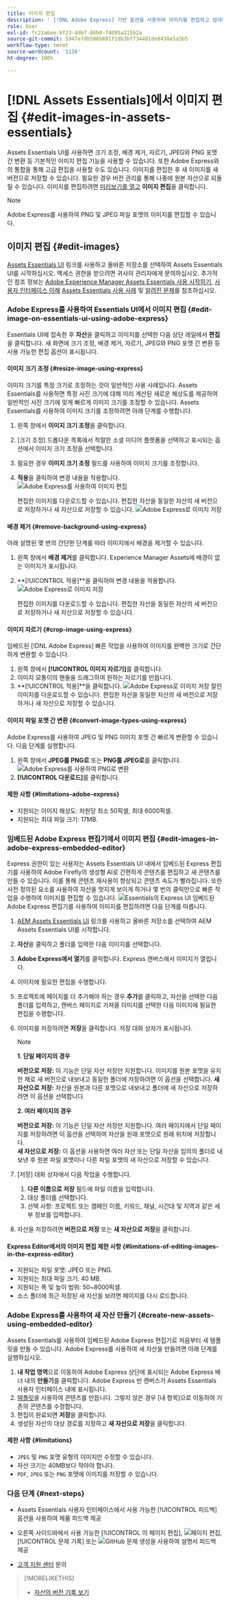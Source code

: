 ```yaml
---
title: 이미지 편집
description: ' [!DNL Adobe Express] 기반 옵션을 사용하여 이미지를 편집하고 업데이트된 이미지를 버전으로 저장합니다.'
role: User
exl-id: fc21a6ee-bf23-4dbf-86b0-74695a315b2a
source-git-commit: 5947e7db586b691f1db3bf734481de8438e5a3b5
workflow-type: tm+mt
source-wordcount: '1116'
ht-degree: 100%

---
```


# [!DNL Assets Essentials]에서 이미지 편집 {#edit-images-in-assets-essentials}

Assets Essentials UI를 사용하면 크기 조정, 배경 제거, 자르기, JPEG와 PNG 포맷 간 변환 등 기본적인 이미지 편집 기능을 사용할 수 있습니다. 또한 Adobe Express와의 통합을 통해 고급 편집을 사용할 수도 있습니다. 이미지를 편집한 후 새 이미지를 새 버전으로 저장할 수 있습니다. 필요한 경우 버전 관리를 통해 나중에 원본 자산으로 되돌릴 수 있습니다. 이미지를 편집하려면 [미리보기를 열고](https://experienceleague.adobe.com/ko/docs/experience-manager-assets-essentials/help/navigate-view#preview-assets) **이미지 편집**&#x200B;을 클릭합니다.

>[!NOTE]
>
>Adobe Express를 사용하여 PNG 및 JPEG 파일 포맷의 이미지를 편집할 수 있습니다.

<!--The editing actions that are available are Spot healing, Crop and straighten, Resize image, and Adjust image.-->

## 이미지 편집 {#edit-images}

[Assets Essentials UI](https://experience.adobe.com/#/assets) 링크를 사용하고 올바른 저장소를 선택하여 Assets Essentials UI를 시작하십시오. 액세스 권한을 받으려면 귀사의 관리자에게 문의하십시오.
추가적인 참조 정보는 [Adobe Experience Manager Assets Essentials 사용 시작하기](https://experienceleague.adobe.com/ko/docs/experience-manager-assets-essentials/help/get-started), [사용자 인터페이스 이해](https://experienceleague.adobe.com/ko/docs/experience-manager-assets-essentials/help/navigate-view) [Assets Essentials 사용 사례](https://experienceleague.adobe.com/ko/docs/experience-manager-assets-essentials/help/get-started#use-cases) 및 [알려진 문제](https://experienceleague.adobe.com/ko/docs/experience-manager-assets-essentials/help/release-notes)를 참조하십시오.
<!--
>[!CONTEXTUALHELP]
>id="assets_express_integration"
>title="Adobe Express Integration"
>abstract="Easy and intuitive image-editing tools powered by Adobe Express available directly within AEM Assets to increase content reuse and accelerate content velocity."-->

### Adobe Express를 사용하여 Essentials UI에서 이미지 편집 {#edit-image-on-essentials-ui-using-adobe-express}

Essentials UI에 접속한 후 **자산**&#x200B;을 클릭하고 이미지를 선택한 다음 상단 레일에서 **편집**&#x200B;을 클릭합니다. 새 화면에 크기 조정, 배경 제거, 자르기, JPEG와 PNG 포맷 간 변환 등 사용 가능한 편집 옵션이 표시됩니다.

#### 이미지 크기 조정 {#resize-image-using-express}

이미지 크기를 특정 크기로 조정하는 것이 일반적인 사용 사례입니다. Assets Essentials를 사용하면 특정 사진 크기에 대해 미리 계산된 새로운 해상도를 제공하여 일반적인 사진 크기에 맞게 빠르게 이미지 크기를 조정할 수 있습니다. Assets Essentials를 사용하여 이미지 크기를 조정하려면 아래 단계를 수행합니다.

1. 왼쪽 창에서 **이미지 크기 조정**&#x200B;을 클릭합니다.
2. [크기 조정] 드롭다운 목록에서 적절한 소셜 미디어 플랫폼을 선택하고 표시되는 옵션에서 이미지 크기 조정을 선택합니다.
3. 필요한 경우 **이미지 크기 조정** 필드를 사용하여 이미지 크기를 조정합니다.
4. **적용**을 클릭하여 변경 내용을 적용합니다.
   ![Adobe Express를 사용하여 이미지 편집](/help/using/assets/adobe-express-resize-image.png)

   편집한 이미지를 다운로드할 수 있습니다. 편집한 자산을 동일한 자산의 새 버전으로 저장하거나 새 자산으로 저장할 수 있습니다.
   ![Adobe Express로 이미지 저장](/help/using/assets/adobe-express-resize-save.png)

#### 배경 제거 {#remove-background-using-express}

아래 설명된 몇 번의 간단한 단계를 따라 이미지에서 배경을 제거할 수 있습니다.

1. 왼쪽 창에서 **배경 제거**&#x200B;를 클릭합니다. Experience Manager Assets에 배경이 없는 이미지가 표시됩니다.
2. **[!UICONTROL 적용]**을 클릭하여 변경 내용을 적용합니다.
   ![Adobe Express로 이미지 저장](/help/using/assets/adobe-express-remove-background.png)

   편집한 이미지를 다운로드할 수 있습니다. 편집한 자산을 동일한 자산의 새 버전으로 저장하거나 새 자산으로 저장할 수 있습니다.

#### 이미지 자르기 {#crop-image-using-express}

임베드된 [!DNL Adobe Express] 빠른 작업을 사용하여 이미지를 완벽한 크기로 간단하게 변환할 수 있습니다.

1. 왼쪽 창에서 **[!UICONTROL 이미지 자르기]**&#x200B;를 클릭합니다.
2. 이미지 모퉁이의 핸들을 드래그하여 원하는 자르기를 만듭니다.
3. **[!UICONTROL 적용]**을 클릭합니다.
   ![Adobe Express로 이미지 저장](/help/using/assets/adobe-express-crop-image.png)
잘린 이미지를 다운로드할 수 있습니다. 편집한 자산을 동일한 자산의 새 버전으로 저장하거나 새 자산으로 저장할 수 있습니다.

#### 이미지 파일 포맷 간 변환 {#convert-image-types-using-express}

Adobe Express를 사용하여 JPEG 및 PNG 이미지 포맷 간 빠르게 변환할 수 있습니다. 다음 단계를 실행합니다.

1. 왼쪽 창에서 **JPEG를 PNG로** 또는 **PNG를 JPEG로**를 클릭합니다.
   ![Adobe Express를 사용하여 PNG로 변환](/help/using/assets/adobe-express-convert-image.png)
2. **[!UICONTROL 다운로드]**&#x200B;를 클릭합니다.

#### 제한 사항 {#limitations-adobe-express}

* 지원되는 이미지 해상도: 차원당 최소 50픽셀, 최대 6000픽셀.
* 지원되는 최대 파일 크기: 17MB.

### 임베드된 Adobe Express 편집기에서 이미지 편집 {#edit-images-in-adobe-express-embedded-editor}

Express 권한이 있는 사용자는 Assets Essentials UI 내에서 임베드된 Express 편집기를 사용하여 Adobe Firefly의 생성형 AI로 간편하게 콘텐츠를 편집하고 새 콘텐츠를 만들 수 있습니다. 이를 통해 콘텐츠 재사용이 향상되고 콘텐츠 속도가 빨라집니다. 또한 사전 정의된 요소를 사용하여 자산을 멋지게 보이게 하거나 몇 번의 클릭만으로 빠른 작업을 수행하여 이미지를 편집할 수 있습니다.
![Essentials의 Express UI](/help/using/assets/express-in-essentials-ui.jpg)
임베드된 Adobe Express 편집기를 사용하여 이미지를 편집하려면 다음 단계를 따릅니다.

1. [AEM Assets Essentials UI](https://experience.adobe.com/#/assets) 링크를 사용하고 올바른 저장소를 선택하여 AEM Assets Essentials UI를 시작합니다.
1. **자산**&#x200B;을 클릭하고 폴더를 입력한 다음 이미지를 선택합니다.
1. **Adobe Express에서 열기**&#x200B;를 클릭합니다. Express 캔버스에서 이미지가 열립니다.
1. 이미지에 필요한 편집을 수행합니다.
1. 프로젝트에 페이지를 더 추가해야 하는 경우 **추가**&#x200B;를 클릭하고, 자산을 선택한 다음 폴더를 입력하고, 캔버스 페이지로 가져올 이미지를 선택한 다음 이미지에 필요한 편집을 수행합니다.
1. 이미지를 저장하려면 **저장**&#x200B;을 클릭합니다. 저장 대화 상자가 표시됩니다.

   >[!NOTE]
   >
   > **1. 단일 페이지의 경우**
   >
   > **버전으로 저장:** 이 기능은 단일 자산 저장만 지원합니다. 이미지를 원본 포맷을 유지한 채로 새 버전으로 내보내고 동일한 폴더에 저장하려면 이 옵션을 선택합니다.
   > **새 자산으로 저장:** 자산을 원본과 다른 포맷으로 내보내고 폴더에 새 자산으로 저장하려면 이 옵션을 선택합니다.
   >  
   > **2. 여러 페이지의 경우**
   >
   > **버전으로 저장:** 이 기능은 단일 자산 저장만 지원합니다. 여러 페이지에서 단일 페이지를 저장하려면 이 옵션을 선택하여 자산을 원래 포맷으로 원래 위치에 저장합니다.\
   > **새 자산으로 저장:** 이 옵션을 사용하면 여러 자산 또는 단일 자산을 임의의 폴더로 내보낸 후 원본 파일 포맷이나 다른 파일 포맷의 새 자산으로 저장할 수 있습니다.

1. [저장] 대화 상자에서 다음 작업을 수행합니다.
   1. **다른 이름으로 저장** 필드에 파일 이름을 입력합니다.
   1. 대상 폴더를 선택합니다.
   1. 선택 사항: 프로젝트 또는 캠페인 이름, 키워드, 채널, 시간대 및 지역과 같은 세부 정보를 입력합니다.
1. 자산을 저장하려면 **버전으로 저장** 또는 **새 자산으로 저장**&#x200B;을 클릭합니다.

#### Express Editor에서의 이미지 편집 제한 사항 {#limitations-of-editing-images-in-the-express-editor}

* 지원되는 파일 포맷: JPEG 또는 PNG.
* 지원되는 최대 파일 크기: 40 MB.
* 지원되는 폭 및 높이 범위: 50~8000픽셀.
* 소스 폴더에 최근 저장된 새 자산을 보려면 페이지를 다시 로드합니다.

### Adobe Express를 사용하여 새 자산 만들기 {#create-new-assets-using-embedded-editor}

Assets Essentials를 사용하여 임베드된 Adobe Express 편집기로 처음부터 새 템플릿을 만들 수 있습니다. Adobe Express를 사용하여 새 자산을 만들려면 아래 단계를 실행하십시오.

1. **내 작업 영역**&#x200B;으로 이동하여 Adobe Express 상단에 표시되는 Adobe Express 배너 내의 **만들기**&#x200B;를 클릭합니다. Adobe Express 빈 캔버스가 Assets Essentials 사용자 인터페이스 내에 표시됩니다.
1. [템플릿](https://helpx.adobe.com/kr/express/using/work-with-templates.html)을 사용하여 콘텐츠를 만듭니다. 그렇지 않은 경우 [내 항목]으로 이동하여 기존의 콘텐츠를 수정합니다.
1. 편집이 완료되면 **저장**&#x200B;을 클릭합니다.
1. 생성된 자산의 대상 경로를 지정하고 **새 자산으로 저장**&#x200B;을 클릭합니다.

#### 제한 사항 {#limitations}

* `JPEG` 및 `PNG` 포맷 유형의 이미지만 수정할 수 있습니다.
* 자산 크기는 40MB보다 작아야 합니다.
* `PDF`, `JPEG` 또는 `PNG` 포맷에 이미지를 저장할 수 있습니다.

<!--
## Edit images using [!DNL Adobe Photoshop Express] {#edit-using-photoshop-express}

<!--
After editing an image, you can save the new image as a new version. Versioning helps you to revert to the original asset later, if needed. To edit an image, [open its preview](/help/using/navigate-view.md#preview-assets) and click **[!UICONTROL Edit Image]** ![edit icon](assets/do-not-localize/edit-icon.png) from the rail on the right.

![Options to edit an image](assets/edit-image2.png)

*Figure: The options to edit images are powered by [!DNL Adobe Photoshop Express].*
-->
<!--
### Spot heal images {#spot-heal-images-using-photoshop-express}

If there are minor spots or small objects on an image, you can edit and remove the spots using the spot healing feature provided by Adobe Photoshop.

The brush samples the retouched area and makes the repaired pixels blend seamlessly into the rest of the image. Use a brush size that is only slightly larger than the spot you want to fix.

![Spot healing edit option](assets/edit-spot-healing.png)

<!-- 
TBD: See if we should give backlinks to PS docs for these concepts.
For more information about how Spot Healing works in Photoshop, see [retouching and repairing photos](https://helpx.adobe.com/photoshop/using/retouching-repairing-images.html). 
-->
<!--
### Crop and straighten images {#crop-straighten-images-using-photoshop-express}

Using the crop and straighten option that you can do basic cropping, rotate image, flip it horizontally or vertically, and crop it to dimensions suitable for popular social media websites.

To save your edits, click **[!UICONTROL Crop Image]**. After editing, you can save the new image as a version.

![Option to crop and straighten](assets/edit-crop-straighten.png)

Many default options let you crop your image to the best proportions that fit various social media profiles and posts.

### Resize image {#resize-image-using-photoshop-express}

You can view the common photo sizes in centimeters or inches to know the dimensions. By default, the resizing method retains the aspect ratio. To manually override the aspect ratio, click ![](assets/do-not-localize/lock-closed-icon.png).

Enter the dimensions and click **[!UICONTROL Resize Image]** to resize the image. Before you save the changes as a version, you can either undo all the changes done before saving by clicking [!UICONTROL Undo] or you can change the specific step in the editing process by clicking [!UICONTROL Revert].

![Options when resizing an image](assets/resize-image.png)

### Adjust image {#adjust-image-using-photoshop-express}

[!DNL Assets Essentials] lets you adjust the color, tone, contrast, and more, with just a few clicks. Click **[!UICONTROL Adjust image]** in the edit window. The following options are available in the right sidebar:

* **Popular**: [!UICONTROL High Contrast & Detail], [!UICONTROL Desaturated Contrast], [!UICONTROL Aged Photo], [!UICONTROL B&W Soft], and [!UICONTROL B&W Sepia Tone].
* **Color**: [!UICONTROL Natural], [!UICONTROL Bright], [!UICONTROL High Contrast], [!UICONTROL High Contrast & Detail], [!UICONTROL Vivid], and [!UICONTROL Matte].
* **Creative**: [!UICONTROL Desaturated Contrast], [!UICONTROL Cool Light], [!UICONTROL Turquoise & Red], [!UICONTROL Soft Mist], [!UICONTROL Vintage Instant], [!UICONTROL Warm Contrast], [!UICONTROL Flat & Green], [!UICONTROL Red Lift Matte], [!UICONTROL Warm Shadows], and [!UICONTROL Aged Photo].
* **B&W**: [!UICONTROL B&W Landscape], [!UICONTROL B&W High Contrast], [!UICONTROL B&W Punch], [!UICONTROL B&W Low Contrast], [!UICONTROL B&W Flat], [!UICONTROL B&W Soft], [!UICONTROL B&W Infrared], [!UICONTROL B&W Selenium Tone], [!UICONTROL B&W Sepia Tone], and [!UICONTROL B&W Split Tone].
* **Vignetting**: [!UICONTROL None], [!UICONTROL Light], [!UICONTROL Medium], and [!UICONTROL Heavy].

![Adjust image by editing](assets/adjust-image.png)

<!--
TBD: Insert a video of the available social media options.
-->

### 다음 단계 {#next-steps}

* Assets Essentials 사용자 인터페이스에서 사용 가능한 [!UICONTROL 피드백] 옵션을 사용하여 제품 피드백 제공

* 오른쪽 사이드바에서 사용 가능한 [!UICONTROL 이 페이지 편집], ![페이지 편집](assets/do-not-localize/edit-page.png), [!UICONTROL 문제 기록] 또는 ![GitHub 문제 생성](assets/do-not-localize/github-issue.png)을 사용하여 설명서 피드백 제공

* [고객 지원 센터](https://experienceleague.adobe.com/?support-solution=General#support) 문의

>[!MORELIKETHIS]
>
>* [자산의 버전 기록 보기](/help/using/navigate-view.md)
